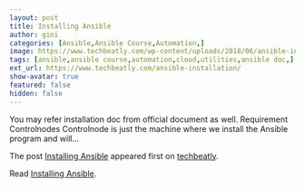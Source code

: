 ```yaml
---
layout: post
title: Installing Ansible
author: gini
categories: [Ansible,Ansible Course,Automation,]
image: https://www.techbeatly.com/wp-content/uploads/2018/06/ansible-installation-1024x576.png
tags: [ansible,ansible course,automation,cloud,utilities,ansible doc,]
ext_url: https://www.techbeatly.com/ansible-installation/
show-avatar: true
featured: false
hidden: false
---
```


<p>You may refer installation doc from official document as well. Requirement Controlnodes Controlnode is just the machine where we install the Ansible program and will&#46;&#46;&#46;</p>
<p>The post <a href="https://www.techbeatly.com/ansible-installation/" rel="nofollow">Installing Ansible</a> appeared first on <a href="https://www.techbeatly.com" rel="nofollow">techbeatly</a>.</p>

Read [Installing Ansible](https://www.techbeatly.com/ansible-installation/).